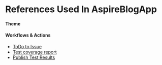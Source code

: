 # References Used In AspireBlogApp

#### Theme


#### Workflows & Actions

- [ToDo to Issue](https://github.com/marketplace/actions/todo-to-issue)
- [Test coverage report](https://github.com/marketplace/actions/test-coverage-report)
- [Publish Test Results](https://github.com/marketplace/actions/publish-test-results)